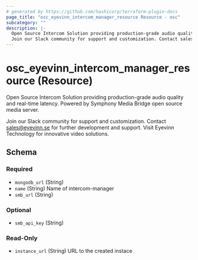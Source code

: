 ```yaml
---
# generated by https://github.com/hashicorp/terraform-plugin-docs
page_title: "osc_eyevinn_intercom_manager_resource Resource - osc"
subcategory: ""
description: |-
  Open Source Intercom Solution providing production-grade audio quality and real-time latency. Powered by Symphony Media Bridge open source media server.
  Join our Slack community for support and customization. Contact sales@eyevinn.se for further development and support. Visit Eyevinn Technology for innovative video solutions.
---
```


# osc_eyevinn_intercom_manager_resource (Resource)

Open Source Intercom Solution providing production-grade audio quality and real-time latency. Powered by Symphony Media Bridge open source media server.

Join our Slack community for support and customization. Contact sales@eyevinn.se for further development and support. Visit Eyevinn Technology for innovative video solutions.



<!-- schema generated by tfplugindocs -->
## Schema

### Required

- `mongodb_url` (String)
- `name` (String) Name of intercom-manager
- `smb_url` (String)

### Optional

- `smb_api_key` (String)

### Read-Only

- `instance_url` (String) URL to the created instace

